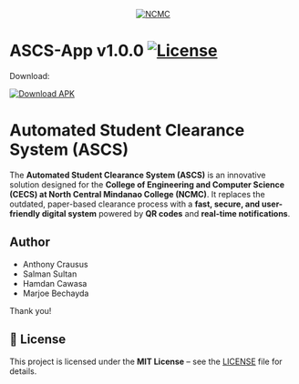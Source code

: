 <p align="center">
    <a href="https://www.ncmc.edu.ph/"><img src="https://ncmc.edu.ph/img/nav-old-logo.png" alt="NCMC"></a>  
</p>
<p align="center">

# ASCS-App v1.0.0  [![License](https://img.shields.io/badge/License-MIT-green.svg)](./LICENSE)
Download:

[![Download APK](https://img.shields.io/badge/Download-APK-blue?style=for-the-badge&logo=android)](https://github.com/anthonyc-dev/ASCS-App/releases/download/v1.0.0/ASCS-app-v1.0.0.apk)


    
# Automated Student Clearance System (ASCS)

The **Automated Student Clearance System (ASCS)** is an innovative solution designed for the **College of Engineering and Computer Science (CECS) at North Central Mindanao College (NCMC)**. It replaces the outdated, paper-based clearance process with a **fast, secure, and user-friendly digital system** powered by **QR codes** and **real-time notifications**.


## Author
- Anthony Crausus
- Salman Sultan
- Hamdan Cawasa
- Marjoe Bechayda

Thank you!

## 📄 License
This project is licensed under the **MIT License** – see the [LICENSE](./LICENSE) file for details.


